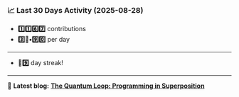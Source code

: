 <!--START_STATS-->
### 📈 Last 30 Days Activity (2025-08-28)  
- **1️⃣1️⃣6️⃣7️⃣** contributions  
- **3️⃣🎱•9️⃣0️⃣** per day
---
- **🎱9️⃣** day streak!
---
📝 **Latest blog:** [**The Quantum Loop: Programming in Superposition**](https://andriak.com/blog/quantum-loop)
<!--END_STATS-->

